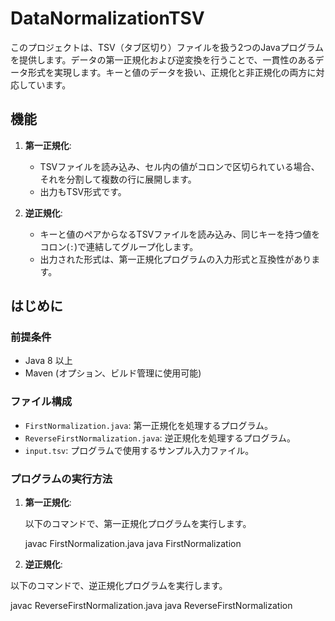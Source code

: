 # DataNormalizationTSV

このプロジェクトは、TSV（タブ区切り）ファイルを扱う2つのJavaプログラムを提供します。データの第一正規化および逆変換を行うことで、一貫性のあるデータ形式を実現します。キーと値のデータを扱い、正規化と非正規化の両方に対応しています。

## 機能

1. **第一正規化**: 
   - TSVファイルを読み込み、セル内の値がコロンで区切られている場合、それを分割して複数の行に展開します。
   - 出力もTSV形式です。

2. **逆正規化**: 
   - キーと値のペアからなるTSVファイルを読み込み、同じキーを持つ値をコロン(`:`)で連結してグループ化します。
   - 出力された形式は、第一正規化プログラムの入力形式と互換性があります。

## はじめに

### 前提条件

- Java 8 以上
- Maven (オプション、ビルド管理に使用可能)

### ファイル構成

- `FirstNormalization.java`: 第一正規化を処理するプログラム。
- `ReverseFirstNormalization.java`: 逆正規化を処理するプログラム。
- `input.tsv`: プログラムで使用するサンプル入力ファイル。

### プログラムの実行方法

1. **第一正規化**:

   以下のコマンドで、第一正規化プログラムを実行します。

   javac FirstNormalization.java
   java FirstNormalization
1. **逆正規化**:

以下のコマンドで、逆正規化プログラムを実行します。

   javac ReverseFirstNormalization.java
   java ReverseFirstNormalization

